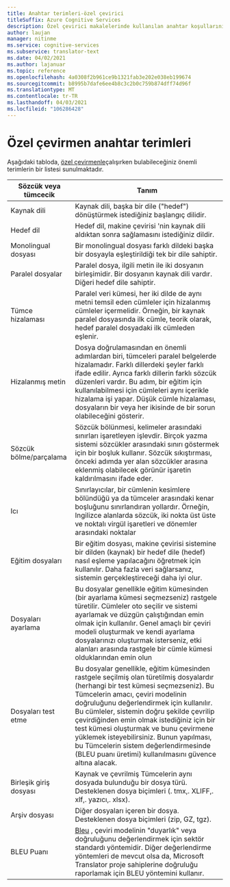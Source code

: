 ```yaml
---
title: Anahtar terimleri-özel çevirici
titleSuffix: Azure Cognitive Services
description: Özel çevirici makalelerinde kullanılan anahtar koşullarının listesi.
author: laujan
manager: nitinme
ms.service: cognitive-services
ms.subservice: translator-text
ms.date: 04/02/2021
ms.author: lajanuar
ms.topic: reference
ms.openlocfilehash: 4a0308f2b961ce9b1321fab3e202e038eb199674
ms.sourcegitcommit: b8995b7dafe6ee4b8c3c2b0c759b874dff74d96f
ms.translationtype: MT
ms.contentlocale: tr-TR
ms.lasthandoff: 04/03/2021
ms.locfileid: "106286428"
---
```

# <a name="custom-translator-key-terms"></a>Özel çevirmen anahtar terimleri

Aşağıdaki tabloda, [özel çevirmenle](https://portal.customtranslator.azure.ai)çalışırken bulabileceğiniz önemli terimlerin bir listesi sunulmaktadır.

| Sözcük veya tümcecik|Tanım|
|------------------|-----------|
| Kaynak dili | Kaynak dili, başka bir dile ("hedef") dönüştürmek istediğiniz başlangıç dilidir.|
| Hedef dil| Hedef dil, makine çevirisi 'nin kaynak dili aldıktan sonra sağlamasını istediğiniz dildir. |
| Monolingual dosyası | Bir monolingual dosyası farklı dildeki başka bir dosyayla eşleştirildiği tek bir dile sahiptir. |
| Paralel dosyalar | Paralel dosya, ilgili metin ile iki dosyanın birleşimidir. Bir dosyanın kaynak dili vardır. Diğeri hedef dile sahiptir.|
| Tümce hizalaması| Paralel veri kümesi, her iki dilde de aynı metni temsil eden cümleler için hizalanmış cümleler içermelidir. Örneğin, bir kaynak paralel dosyasında ilk cümle, teorik olarak, hedef paralel dosyadaki ilk cümleden eşlenir.|
| Hizalanmış metin | Dosya doğrulamasından en önemli adımlardan biri, tümceleri paralel belgelerde hizalamadır. Farklı dillerdeki şeyler farklı ifade edilir. Ayrıca farklı dillerin farklı sözcük düzenleri vardır. Bu adım, bir eğitim için kullanılabilmesi için cümleleri aynı içerikle hizalama işi yapar. Düşük cümle hizalaması, dosyaların bir veya her ikisinde de bir sorun olabileceğini gösterir. |
| Sözcük bölme/parçalama | Sözcük bölünmesi, kelimeler arasındaki sınırları işaretleyen işlevdir. Birçok yazma sistemi sözcükler arasındaki sınırı göstermek için bir boşluk kullanır. Sözcük sıkıştırması, önceki adımda yer alan sözcükler arasına eklenmiş olabilecek görünür işaretin kaldırılmasını ifade eder. |
| Icı   | Sınırlayıcılar, bir cümlenin kesimlere bölündüğü ya da tümceler arasındaki kenar boşluğunu sınırlandıran yollardır. Örneğin, Ingilizce alanlarda sözcük, iki nokta üst üste ve noktalı virgül işaretleri ve dönemler arasındaki noktalar |
| Eğitim dosyaları | Bir eğitim dosyası, makine çevirisi sistemine bir dilden (kaynak) bir hedef dile (hedef) nasıl eşleme yapılacağını öğretmek için kullanılır. Daha fazla veri sağlarsanız, sistemin gerçekleştireceği daha iyi olur. |
| Dosyaları ayarlama | Bu dosyalar genellikle eğitim kümesinden (bir ayarlama kümesi seçmezseniz) rastgele türetilir. Cümleler oto seçilir ve sistemi ayarlamak ve düzgün çalıştığından emin olmak için kullanılır. Genel amaçlı bir çeviri modeli oluşturmak ve kendi ayarlama dosyalarınızı oluşturmak isterseniz, etki alanları arasında rastgele bir cümle kümesi olduklarından emin olun |
| Dosyaları test etme| Bu dosyalar genellikle, eğitim kümesinden rastgele seçilmiş olan türetilmiş dosyalardır (herhangi bir test kümesi seçmezseniz). Bu Tümcelerin amacı, çeviri modelinin doğruluğunu değerlendirmek için kullanılır. Bu cümleler, sistemin doğru şekilde çevrilip çevirdiğinden emin olmak istediğiniz için bir test kümesi oluşturmak ve bunu çevirmene yüklemek isteyebilirsiniz. Bunun yapılması, bu Tümcelerin sistem değerlendirmesinde (BLEU puanı üretimi) kullanılmasını güvence altına alacak.   |
| Birleşik giriş dosyası   | Kaynak ve çevrilmiş Tümcelerin aynı dosyada bulunduğu bir dosya türü. Desteklenen dosya biçimleri (. tmx,. XLIFF,. xlf,. yazıcı,. xlsx). |
| Arşiv dosyası | Diğer dosyaları içeren bir dosya. Desteklenen dosya biçimleri (zip, GZ, tgz).  |
| BLEU Puanı   | [Bleu](what-is-bleu-score.md) , çeviri modelinin "duyarlık" veya doğruluğunu değerlendirmek için sektör standardı yöntemidir. Diğer değerlendirme yöntemleri de mevcut olsa da, Microsoft Translator proje sahiplerine doğruluğu raporlamak için BLEU yöntemini kullanır.
